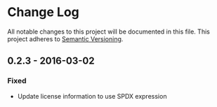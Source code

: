 # Change Log
All notable changes to this project will be documented in this file.
This project adheres to [Semantic Versioning](http://semver.org/).

## 0.2.3 - 2016-03-02
### Fixed
- Update license information to use SPDX expression
